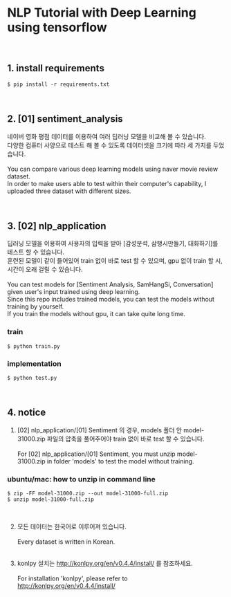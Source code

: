 # NLP Tutorial with Deep Learning using tensorflow

<br />

## 1. install requirements

```
$ pip install -r requirements.txt
```

<br />

## 2. [01] sentiment_analysis

네이버 영화 평점 데이터를 이용하여 여러 딥러닝 모델을 비교해 볼 수 있습니다.<br />
다양한 컴퓨터 사양으로 테스트 해 볼 수 있도록 데이터셋을 크기에 따라 세 가지를 두었습니다.<br /><br />
You can compare various deep learning models using naver movie review dataset.<br />
In order to make users able to test within their computer's capability, I uploaded three dataset with different sizes.

<br />

## 3. [02] nlp_application

딥러닝 모델을 이용하여 사용자의 입력을 받아 [감성분석, 삼행시만들기, 대화하기]를 테스트 할 수 있습니다.<br />
훈련된 모델이 같이 들어있어 train 없이 바로 test 할 수 있으며, gpu 없이 train 할 시, 시간이 오래 걸릴 수 있습니다.<br /><br />
You can test models for [Sentiment Analysis, SamHangSi, Conversation] given user's input trained using deep learning.<br />
Since this repo includes trained models, you can test the models without training by yourself.<br />
If you train the models without gpu, it can take quite long time.<br />

### train

```
$ python train.py
```

### implementation

```
$ python test.py
```

<br />

## 4. notice
1. [02] nlp_application/[01] Sentiment 의 경우, models 폴더 안 model-31000.zip 파일의 압축을 풀어주어야 train 없이 바로 test 할 수 있습니다.<br /><br />
For [02] nlp_application/[01] Sentiment, you must unzip model-31000.zip in folder 'models' to test the model without training.<br />
### ubuntu/mac: how to unzip in command line
```
$ zip -FF model-31000.zip --out model-31000-full.zip
$ unzip model-31000-full.zip
```

<br />

2. 모든 데이터는 한국어로 이루어져 있습니다.<br /><br />
Every dataset is written in Korean.<br /><br />

3. konlpy 설치는 <href>http://konlpy.org/en/v0.4.4/install/</href> 를 참조하세요.<br /><br />
For installation 'konlpy', please refer to <href>http://konlpy.org/en/v0.4.4/install/</href>
